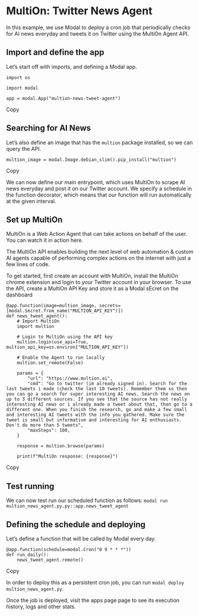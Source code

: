 # MultiOn: Twitter News Agent

In this example, we use Modal to deploy a cron job that periodically checks
for AI news everyday and tweets it on Twitter using the MultiOn Agent API.

## Import and define the app

Let’s start off with imports, and defining a Modal app.

    
    
    import os
    
    import modal
    
    app = modal.App("multion-news-tweet-agent")

Copy

## Searching for AI News

Let’s also define an image that has the `multion` package installed, so we can
query the API.

    
    
    multion_image = modal.Image.debian_slim().pip_install("multion")

Copy

We can now define our main entrypoint, which uses MultiOn to scrape AI news
everyday and post it on our Twitter account. We specify a schedule in the
function decorator, which means that our function will run automatically at
the given interval.

## Set up MultiOn

MultiOn is a Web Action Agent that can take actions on behalf of the user. You
can watch it in action here.

The MultiOn API enables building the next level of web automation & custom AI
agents capable of performing complex actions on the internet with just a few
lines of code.

To get started, first create an account with MultiOn, install the MultiOn
chrome extension and login to your Twitter account in your browser. To use the
API, create a MultiOn API Key and store it as a Modal sEcret on the dashboard

    
    
    @app.function(image=multion_image, secrets=[modal.Secret.from_name("MULTION_API_KEY")])
    def news_tweet_agent():
        # Import MultiOn
        import multion
    
        # Login to MultiOn using the API key
        multion.login(use_api=True, multion_api_key=os.environ["MULTION_API_KEY"])
    
        # Enable the Agent to run locally
        multion.set_remote(False)
    
        params = {
            "url": "https://www.multion.ai",
            "cmd": "Go to twitter (im already signed in). Search for the last tweets i made (check the last 10 tweets). Remember them so then you can go a search for super interesting AI news. Search the news on up to 3 different sources. If you see that the source has not really interesting AI news or i already made a tweet about that, then go to a different one. When you finish the research, go and make a few small and interesting AI tweets with the info you gathered. Make sure the tweet is small but informative and interesting for AI enthusiasts. Don't do more than 5 tweets",
            "maxSteps": 100,
        }
    
        response = multion.browse(params)
    
        print(f"MultiOn response: {response}")

Copy

## Test running

We can now test run our scheduled function as follows: `modal run
multion_news_agent.py.py::app.news_tweet_agent`

## Defining the schedule and deploying

Let’s define a function that will be called by Modal every day.

    
    
    @app.function(schedule=modal.Cron("0 9 * * *"))
    def run_daily():
        news_tweet_agent.remote()

Copy

In order to deploy this as a persistent cron job, you can run `modal deploy
multion_news_agent.py`.

Once the job is deployed, visit the apps page page to see its execution
history, logs and other stats.

